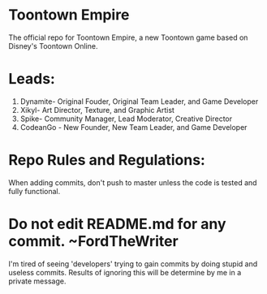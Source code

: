 # Toontown Empire
The official repo for Toontown Empire, a new Toontown game based on Disney's Toontown Online.

# Leads:
 
 1. Dynamite- Original Fouder, Original Team Leader, and Game Developer
 2. Xikyl- Art Director, Texture, and Graphic Artist
 3. Spike- Community Manager, Lead Moderator, Creative Director
 4. CodeanGo - New Founder, New Team Leader, and Game Developer
 
# Repo Rules and Regulations:

When adding commits, don't push to master unless the code is tested and fully functional.

# Do not edit README.md for any commit. ~FordTheWriter
I'm tired of seeing 'developers' trying to gain commits by doing stupid and useless commits. Results of ignoring this will be determine by me in a private message.
